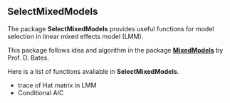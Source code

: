 ## SelectMixedModels

The package **SelectMixedModels** provides useful functions for model selection in linear mixed effects model (LMM).

This package follows idea and algorithm in the package [**MixedModels**](https://github.com/dmbates/MixedModels.jl) by Prof. D. Bates.

Here is a list of functions avaliable in  **SelectMixedModels**.

* trace of Hat matrix in LMM
* Conditional AIC